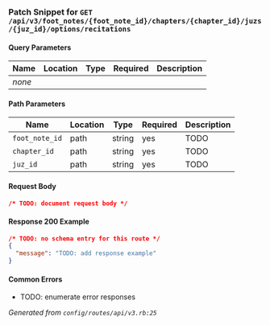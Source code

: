 <!-- PATCH:GET /api/v3/foot_notes/{foot_note_id}/chapters/{chapter_id}/juzs/{juz_id}/options/recitations -->
### Patch Snippet for `GET /api/v3/foot_notes/{foot_note_id}/chapters/{chapter_id}/juzs/{juz_id}/options/recitations`

#### Query Parameters
| Name | Location | Type | Required | Description |
| ---- | -------- | ---- | -------- | ----------- |
| _none_ |  |  |  |  |

#### Path Parameters
| Name | Location | Type | Required | Description |
| ---- | -------- | ---- | -------- | ----------- |
| `foot_note_id` | path | string | yes | TODO |
| `chapter_id` | path | string | yes | TODO |
| `juz_id` | path | string | yes | TODO |

#### Request Body
```json
/* TODO: document request body */
```

#### Response 200 Example
```json
/* TODO: no schema entry for this route */
{
  "message": "TODO: add response example"
}
```

#### Common Errors
- TODO: enumerate error responses

_Generated from `config/routes/api/v3.rb:25`_

